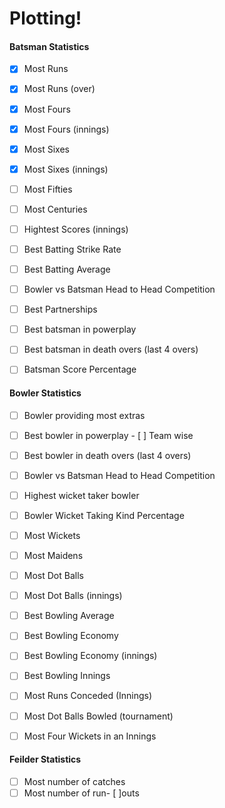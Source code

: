 # Plotting! 


#### Batsman Statistics
- [x] Most Runs 
- [x] Most Runs (over)
- [x] Most Fours
- [x] Most Fours (innings)
- [x] Most Sixes
- [x] Most Sixes (innings)
- [ ] Most Fifties 
- [ ] Most Centuries 
- [ ] Hightest Scores (innings)
- [ ] Best Batting Strike Rate
- [ ] Best Batting Average
- [ ] Bowler vs Batsman Head to Head Competition
- [ ] Best Partnerships
- [ ] Best batsman in powerplay
- [ ] Best batsman in death overs (last 4 overs)
- [ ] Batsman Score Percentage 


#### Bowler Statistics
- [ ] Bowler providing most extras
- [ ] Best bowler in powerplay - [ ] Team wise
- [ ] Best bowler in death overs (last 4 overs)
- [ ] Bowler vs Batsman Head to Head Competition
- [ ] Highest wicket taker bowler
- [ ] Bowler Wicket Taking Kind Percentage
- [ ] Most Wickets
- [ ] Most Maidens
- [ ] Most Dot Balls
- [ ] Most Dot Balls (innings)
- [ ] Best Bowling Average
- [ ] Best Bowling Economy 
- [ ] Best Bowling Economy (innings)
- [ ] Best Bowling Innings 
- [ ] Most Runs Conceded (Innings)
- [ ] Most Dot Balls Bowled (tournament)
- [ ] Most Four Wickets in an Innings 


#### Feilder Statistics
- [ ] Most number of catches 
- [ ] Most number of run- [ ]outs
